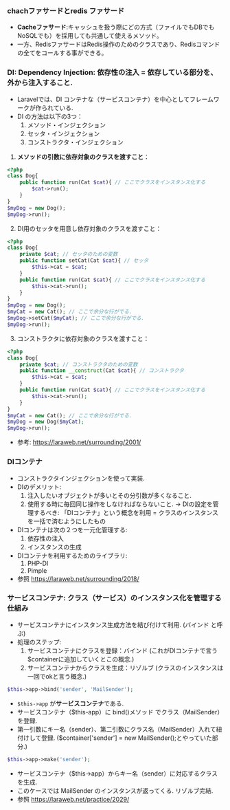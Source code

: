 ### chachファサードとredis ファサード

- **Cacheファサード**:キャッシュを扱う際にどの方式（ファイルでもDBでもNoSQLでも）を採用しても共通して使えるメソッド。
- 一方、RedisファサードはRedis操作のためのクラスであり、Redisコマンドの全てをコールする事ができる。

### DI: Dependency Injection: 依存性の注入 = 依存している部分を、外から注入すること.
- Laravelでは、DI コンテナな（サービスコンテナ）を中心としてフレームワークが作られている.
- DI の方法は以下の3つ：
    1. メソッド・インジェクション
    2. セッタ・インジェクション
    3. コンストラクタ・インジェクション
1. **メソッドの引数に依存対象のクラスを渡すこと**：
```php
<?php 
class Dog{
    public function run(Cat $cat){ // ここでクラスをインスタンス化する
        $cat->run();
    }
}
$myDog = new Dog();
$myDog->run();
```
2. DI用のセッタを用意し依存対象のクラスを渡すこと：
```php
<?php
class Dog{
    private $cat; // セッタのための変数
    public function setCat(Cat $cat){ // セッタ
        $this->cat = $cat;
    }
    public function run(Cat $cat){ // ここでクラスをインスタンス化する
        $this->cat->run();
    }
}
$myDog = new Dog();
$myCat = new Cat(); // ここで余分な行がでる. 
$myDog->setCat($myCat); // ここで余分な行がでる. 
$myDog->run(); 
```
3. コンストラクタに依存対象のクラスを渡すこと：
```php
<?php
class Dog{
    private $cat; // コンストラクタのための変数
    public function __construct(Cat $cat){ // コンストラクタ
        $this->cat = $cat;
    }
    public function run(Cat $cat){ // ここでクラスをインスタンス化する
        $this->cat->run();
    }
}
$myCat = new Cat(); // ここで余分な行がでる. 
$myDog = new Dog($myCat); 
$myDog->run(); 
```
- 参考: https://laraweb.net/surrounding/2001/

### DIコンテナ
- コンストラクタインジェクションを使って実装.
- DIのデメリット:
    1. 注入したいオブジェクトが多いとその分引数が多くなること.
    2. 使用する時に毎回同じ操作をしなければならないこと.
-> DIの設定を管理するべき: 「DIコンテナ」という概念を利用 = クラスのインスタンスを一括で済むようにしたもの
- DIコンテナは次の２つを一元化管理する:
    1. 依存性の注入
    2. インスタンスの生成
- DIコンテナを利用するためのライブラリ:
    1. PHP-DI
    2. Pimple
- 参照 https://laraweb.net/surrounding/2018/

### サービスコンテナ: クラス（サービス）のインスタンス化を管理する仕組み
- サービスコンテナにインスタンス生成方法を結び付けて利用. (バインド と呼ぶ)
- 処理のステップ:
    1. サービスコンテナにクラスを登録：バインド (これがDIコンテナで言う $containerに追加していくとこの概念.)
    2. サービスコンテナからクラスを生成：リゾルブ (クラスのインスタンスは一回でokと言う概念.)
```php
$this->app->bind('sender', 'MailSender');
```
- `$this->app` が**サービスコンテナ**である.
- サービスコンテナ（$this-app）に bind()メソッド でクラス（MailSender）を登録.
- 第一引数にキー名（sender）、第二引数にクラス名（MailSender）入れて紐付けして登録. ($container['sender'] = new MailSender();とやっていた部分.)
```php
$this->app->make('sender');
```
- サービスコンテナ（$this->app）からキー名（sender）に対応するクラスを生成.
- このケースでは MailSender のインスタンスが返ってくる. リゾルブ完結.
- 参照 https://laraweb.net/practice/2029/

